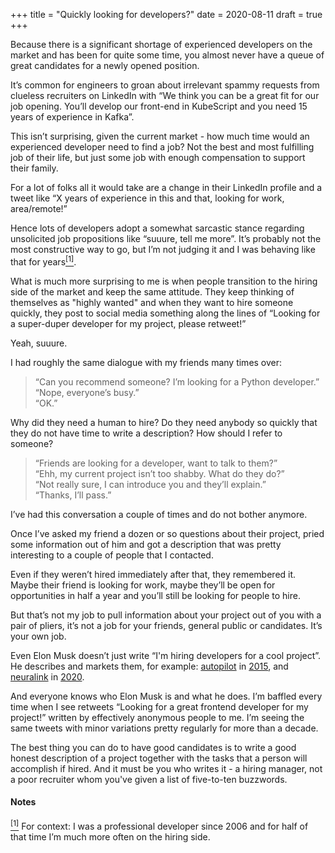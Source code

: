 +++
title = "Quickly looking for developers?"
date = 2020-08-11
draft = true
+++

Because there is a significant shortage of experienced developers on the market
and has been for quite some time, you almost never have a queue of great
candidates for a newly opened position.

It’s common for engineers to groan about irrelevant spammy requests from
clueless recruiters on LinkedIn with “We think you can be a great fit for our
job opening. You’ll develop our front-end in KubeScript and you need 15 years of
experience in Kafka”.

This isn’t surprising, given the current market - how much time would an
experienced developer need to find a job? Not the best and most fulfilling job
of their life, but just some job with enough compensation to support their
family.

For a lot of folks all it would take are a change in their LinkedIn profile and
a tweet like “X years of experience in this and that, looking for work,
area/remote!”

Hence lots of developers adopt a somewhat sarcastic stance regarding unsolicited
job propositions like “suuure, tell me more”. It’s probably not the most
constructive way to go, but I’m not judging it and I was behaving like that for
years[<sup id="back1">\[1\]</sup>](#note1).

What is much more surprising to me is when people transition to the hiring side
of the market and keep the same attitude. They keep thinking of themselves as
"highly wanted" and when they want to hire someone quickly, they post to social
media something along the lines of “Looking for a super-duper developer for my
project, please retweet!”

Yeah, suuure.

I had roughly the same dialogue with my friends many times over:

> “Can you recommend someone? I’m looking for a Python developer.”  
> “Nope, everyone’s busy.”  
> “OK.”

Why did they need a human to hire? Do they need anybody so quickly that they do
not have time to write a description? How should I refer to someone?

> “Friends are looking for a developer, want to talk to them?”  
> “Ehh, my current project isn’t too shabby. What do they do?”  
> “Not really sure, I can introduce you and they’ll explain.”  
> “Thanks, I’ll pass.”

I’ve had this conversation a couple of times and do not bother anymore.

Once I’ve asked my friend a dozen or so questions about their project, pried
some information out of him and got a description that was pretty interesting to
a couple of people that I contacted.

Even if they weren’t hired immediately after that, they remembered it. Maybe
their friend is looking for work, maybe they’ll be open for opportunities in
half a year and you’ll still be looking for people to hire.

But that’s not my job to pull information about your project out of you with a
pair of pliers, it’s not a job for your friends, general public or
candidates. It’s your own job.

Even Elon Musk doesn’t just write “I'm hiring developers for a cool project”. He
describes and markets them, for example:
[autopilot](https://twitter.com/elonmusk/status/667516705116065792) in
[2015](https://twitter.com/elonmusk/status/667519445414252544), and
[neuralink](https://twitter.com/elonmusk/status/1284306733720940544) in
[2020](https://twitter.com/elonmusk/status/1284642001888047104).

And everyone knows who Elon Musk is and what he does. I’m baffled every time
when I see retweets “Looking for a great frontend developer for my project!”
written by effectively anonymous people to me. I’m seeing the same tweets with
minor variations pretty regularly for more than a decade.

The best thing you can do to have good candidates is to write a good honest
description of a project together with the tasks that a person will accomplish
if hired. And it must be you who writes it - a hiring manager, not a poor
recruiter whom you've given a list of five-to-ten buzzwords.

#### Notes

[<sup id="note1">\[1\]</sup>](#back1) For context: I was a professional
developer since 2006 and for half of that time I’m much more often on the hiring
side.
